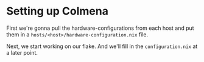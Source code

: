 # Setting up Colmena

First we're gonna pull the hardware-configurations from each host and put them in a `hosts/<host>/hardware-configuration.nix` file.

Next, we start working on our flake. And we'll fill in the `configuration.nix` at a later point. 

